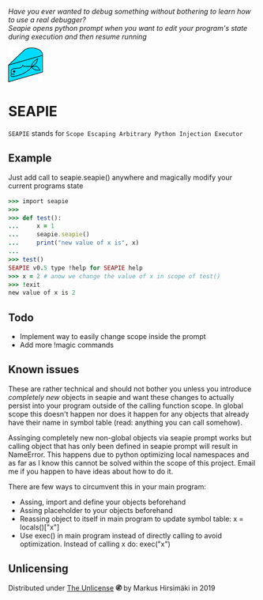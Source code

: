 _Have you ever wanted to debug something without bothering to learn how to use a real debugger?_  
_Seapie opens python prompt when you want to edit your program's state during execution and then resume running_

<img src="https://raw.githubusercontent.com/hirsimaki-markus/SEAPIE/master/images/SEAPIE.png" width="70" height="70"/>

# SEAPIE

```SEAPIE``` stands for ``Scope Escaping Arbitrary Python Injection Executor``

## Example

Just add call to seapie.seapie() anywhere and magically modify your current programs state

```ruby
>>> import seapie
>>>
>>> def test():
...     x = 1
...     seapie.seapie()
...     print("new value of x is", x)
...
>>> test()
SEAPIE v0.5 type !help for SEAPIE help
>>> x = 2 # anow we change the value of x in scope of test()
>>> !exit
new value of x is 2
```

## Todo
* Implement way to easily change scope inside the prompt
* Add more !magic commands

## Known issues

These are rather technical and should not bother you unless you introduce _completely new_ objects in seapie and want
these changes to actually persist into your program outside of the calling function scope. In global scope this doesn't happen
nor does it happen for any objects that already have their name in symbol table (read: anything you can call somehow).

Assinging completely new non-global objects via seapie prompt works but calling object that has only been defined in
seapie prompt will result in NameError. This happens due to python optimizing local namespaces and as far as I know this
cannot be solved within the scope of this project. Email me if you happen to have ideas about how to do it.

There are few ways to circumvent this in your main program:
* Assing, import and define your objects beforehand
* Assing placeholder to your objects beforehand
* Reassing object to itself in main program to update symbol table: x = locals()["x"]
* Use exec() in main program instead of directly calling to avoid optimization. Instead of calling x do: exec("x")

## Unlicensing
Distributed under [The Unlicense](https://choosealicense.com/licenses/unlicense/) <img src="https://raw.githubusercontent.com/hirsimaki-markus/SEAPIE/master/images/unlisence.png" width="12" height="12"/> by Markus Hirsimäki in 2019
